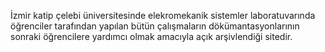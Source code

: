 İzmir katip çelebi üniversitesinde elekromekanik sistemler laboratuvarında öğrenciler tarafından yapılan bütün çalışmaların dökümantasyonlarının sonraki öğrencilere yardımcı olmak amacıyla açık arşivlendiği sitedir.

